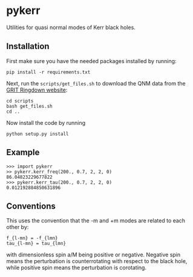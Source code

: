 # pykerr
Utilities for quasi normal modes of Kerr black holes.

## Installation

First make sure you have the needed packages installed by running:

```
pip install -r requirements.txt
```

Next, run the `scripts/get_files.sh` to download the QNM data from the [GRIT Ringdown website](https://centra.tecnico.ulisboa.pt/network/grit/files/ringdown/):

```
cd scripts
bash get_files.sh
cd ..
```

Now install the code by running

```
python setup.py install
```

## Example

```
>>> import pykerr
>> pykerr.kerr_freq(200., 0.7, 2, 2, 0)
86.04823229677822
>>> pykerr.kerr_tau(200., 0.7, 2, 2, 0)
0.012192884850631896
```

## Conventions

This uses the convention that the -m and +m modes are related to each other by:
```
f_{l-mn} = -f_{lmn}
tau_{l-mn} = tau_{lmn}
```
with dimensionless spin a/M being positive or negative. Negative spin means the perturbation is counterrotating with respect to the black hole, while positive spin means the perturbation is corotating.
